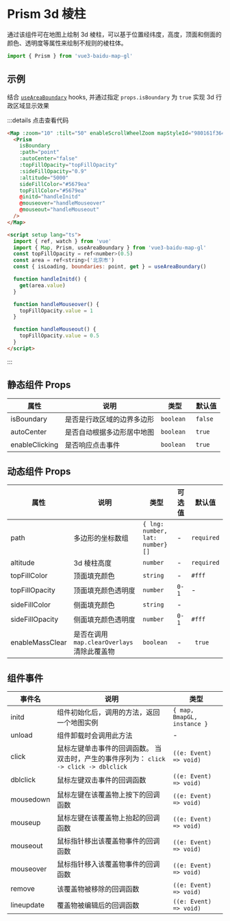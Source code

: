 # Prism 3d 棱柱

通过该组件可在地图上绘制 3d 棱柱，可以基于位置经纬度，高度，顶面和侧面的颜色、透明度等属性来绘制不规则的棱柱体。

```ts
import { Prism } from 'vue3-baidu-map-gl'
```

## 示例

结合 [`useAreaBoundary`](../hooks/useAreaBoundary) hooks, 并通过指定 `props.isBoundary` 为 `true` 实现 3d 行政区域显示效果

<div>
  <Map
    :zoom="10"
    :tilt='50'
    enableScrollWheelZoom
    mapStyleId='980161f3645989feac25a0da15da4178'
    @initd="handleInitd"
  >
    <Prism
      isBoundary
      :path="point"  
      :autoCenter='false'
      :topFillOpacity='topFillOpacity'
      :sideFillOpacity='0.9'
      :altitude='5000'
      sideFillColor='#5679ea'
      topFillColor='#5679ea'
      @mouseover="handleMouseover"
      @mouseout="handleMouseout"
    />
  </Map>
</div>

<script setup lang="ts">
  import { ref, watch } from 'vue'
  import { useAreaBoundary } from '../../../packages/index.ts'
  const topFillOpacity = ref<number>(0.5)
  const area = ref<string>('北京市')
  const { isLoading, boundaries: point, get } = useAreaBoundary()  

  function handleInitd(){
    get(area.value)
  }

  function handleMouseover(){
    topFillOpacity.value = 1
  }

  function handleMouseout(){
    topFillOpacity.value = 0.5
  }
</script>

:::details 点击查看代码

<!-- prettier-ignore -->
```html
<Map :zoom="10" :tilt="50" enableScrollWheelZoom mapStyleId="980161f3645989feac25a0da15da4178">
  <Prism
    isBoundary
    :path="point"
    :autoCenter="false"
    :topFillOpacity="topFillOpacity"
    :sideFillOpacity="0.9"
    :altitude="5000"
    sideFillColor="#5679ea"
    topFillColor="#5679ea"
    @initd="handleInitd"
    @mouseover="handleMouseover"
    @mouseout="handleMouseout"
  />
</Map>

<script setup lang="ts">
  import { ref, watch } from 'vue'
  import { Map, Prism, useAreaBoundary } from 'vue3-baidu-map-gl'
  const topFillOpacity = ref<number>(0.5)
  const area = ref<string>('北京市')
  const { isLoading, boundaries: point, get } = useAreaBoundary()

  function handleInitd() {
    get(area.value)
  }

  function handleMouseover() {
    topFillOpacity.value = 1
  }

  function handleMouseout() {
    topFillOpacity.value = 0.5
  }
</script>
```

:::

## 静态组件 Props

| 属性           | 说明                       | 类型       | 默认值   |
| -------------- | -------------------------- | ---------- | -------- |
| isBoundary     | 是否是行政区域的边界多边形 | `boolean ` | `false ` |
| autoCenter     | 是否自动根据多边形居中地图 | `boolean ` | `true`   |
| enableClicking | 是否响应点击事件           | `boolean ` | `true `  |

## 动态组件 Props

| 属性            | 说明                                        | 类型                            | 可选值 | 默认值     |
| --------------- | ------------------------------------------- | ------------------------------- | ------ | ---------- |
| path            | 多边形的坐标数组                            | `{ lng: number, lat: number}[]` | -      | `required` |
| altitude        | 3d 棱柱高度                                 | `number`                        | -      | `required` |
| topFillColor    | 顶面填充颜色                                | `string `                       | -      | `#fff`     |
| topFillOpacity  | 顶面填充颜色透明度                          | `number`                        | `0-1`  | -          |
| sideFillColor   | 侧面填充颜色                                | `string`                        | -      |            |
| sideFillOpacity | 侧面填充颜色透明度                          | `number`                        | `0-1`  | `#fff`     |
| enableMassClear | 是否在调用 `map.clearOverlays` 清除此覆盖物 | `boolean`                       | -      | ` true`    |

## 组件事件

| 事件名     | 说明                                                                                    | 类型                   |
| ---------- | --------------------------------------------------------------------------------------- | ---------------------- |
| initd      | 组件初始化后，调用的方法，返回一个地图实例                                              | `{ map, BmapGL, instance }`      |
| unload     | 组件卸载时会调用此方法                                                                  | -                      |
| click      | 鼠标左键单击事件的回调函数。 当双击时，产生的事件序列为： `click -> click -> dblclick ` | `((e: Event) => void)` |
| dblclick   | 鼠标左键双击事件的回调函数                                                              | `((e: Event) => void)` |
| mousedown  | 鼠标左键在该覆盖物上按下的回调函数                                                      | `((e: Event) => void)` |
| mouseup    | 鼠标左键在该覆盖物上抬起的回调函数                                                      | `((e: Event) => void)` |
| mouseout   | 鼠标指针移出该覆盖物事件的回调函数                                                      | `((e: Event) => void)` |
| mouseover  | 鼠标指针移入该覆盖物事件的回调函数                                                      | `((e: Event) => void)` |
| remove     | 该覆盖物被移除的回调函数                                                                | `((e: Event) => void)` |
| lineupdate | 覆盖物被编辑后的回调函数                                                                | `((e: Event) => void)` |
